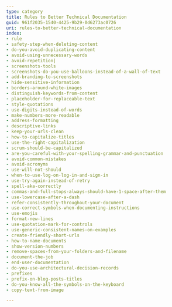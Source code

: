 ```yaml
---
type: category
title: Rules to Better Technical Documentation
guid: 961f2035-1540-4425-9b29-0d6273ac0726
uri: rules-to-better-technical-documentation
index:
- rule
- safety-step-when-deleting-content
- do-you-avoid-duplicating-content
- avoid-using-unnecessary-words
- avoid-repetition|
- screenshots-tools
- screenshots-do-you-use-balloons-instead-of-a-wall-of-text
- add-branding-to-screenshots
- hide-sensitive-information
- borders-around-white-images
- distinguish-keywords-from-content
- placeholder-for-replaceable-text
- style-quotations
- use-digits-instead-of-words
- make-numbers-more-readable
- address-formatting
- descriptive-links
- keep-your-urls-clean
- how-to-capitalize-titles
- use-the-right-capitalization
- scrum-should-be-capitalized
- are-you-careful-with-your-spelling-grammar-and-punctuation
- avoid-common-mistakes
- avoid-acronyms
- use-will-not-should
- when-to-use-log-on-log-in-and-sign-in
- use-try-again-instead-of-retry
- spell-aka-correctly
- commas-and-full-stops-always-should-have-1-space-after-them
- use-lowercase-after-a-dash
- refer-consistently-throughout-your-document
- use-correct-symbols-when-documenting-instructions
- use-emojis
- format-new-lines
- use-quotation-mark-for-controls
- use-generic-consistent-names-on-examples
- create-friendly-short-urls
- how-to-name-documents
- show-version-numbers
- remove-spaces-from-your-folders-and-filename
- document-the-job
- end-user-documentation
- do-you-use-architectural-decision-records
- prefixes
- prefix-on-blog-posts-titles
- do-you-know-all-the-symbols-on-the-keyboard
- copy-text-from-image

---
```

